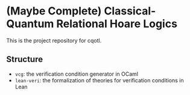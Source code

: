 # (Maybe Complete) Classical-Quantum Relational Hoare Logics

This is the project repository for cqotl.

## Structure
- `vcg`: the verification condition generator in OCaml
- `lean-veri`: the formalization of theories for verification conditions in Lean
